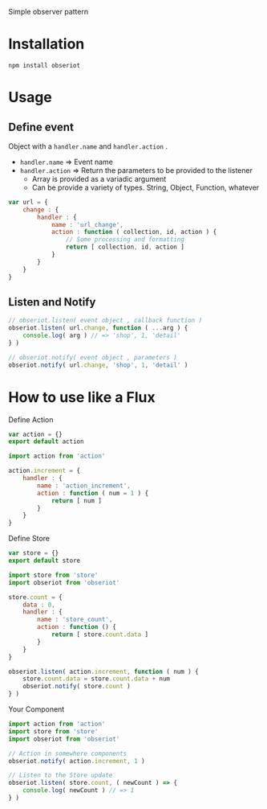 Simple observer pattern

# Installation

```
npm install obseriot
```

# Usage

## Define event

Object with a `handler.name` and `handler.action` .

- `handler.name` => Event name
- `handler.action` => Return the parameters to be provided to the listener
  - Array is provided as a variadic argument
  - Can be provide a variety of types. String, Object, Function, whatever

```js
var url = {
    change : {
        handler : {
            name : 'url_change',
            action : function ( collection, id, action ) {
                // Some processing and formatting
                return [ collection, id, action ]
            }
        }
    }
}
```

## Listen and Notify

```js
// obseriot.listen( event object , callback function )
obseriot.listen( url.change, function ( ...arg ) {
    console.log( arg ) // => 'shop', 1, 'detail'
} )

// obseriot.notify( event object , parameters )
obseriot.notify( url.change, 'shop', 1, 'detail' )
```

# How to use like a Flux

Define Action

```js
var action = {}
export default action
```
```js
import action from 'action'

action.increment = {
    handler : {
        name : 'action_increment',
        action : function ( num = 1 ) {
            return [ num ]
        }
    }
}
```

Define Store

```js
var store = {}
export default store
```
```js
import store from 'store'
import obseriot from 'obseriot'

store.count = {
    data : 0,
    handler : {
        name : 'store_count',
        action : function () {
            return [ store.count.data ]
        }
    }
}

obseriot.listen( action.increment, function ( num ) {
    store.count.data = store.count.data + num
    obseriot.notify( store.count )
} )
```

Your Component

```js
import action from 'action'
import store from 'store'
import obseriot from 'obseriot'

// Action in somewhere components
obseriot.notify( action.increment, 1 )

// Listen to the Store update
obseriot.listen( store.count, ( newCount ) => {
    console.log( newCount ) // => 1
} )
```
